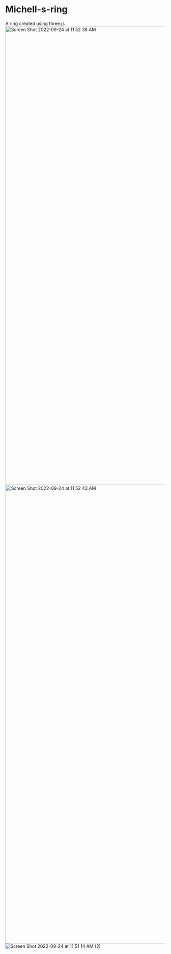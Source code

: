 # Michell-s-ring
A ring created using three.js
<img width="1440" alt="Screen Shot 2022-09-24 at 11 52 38 AM" src="https://user-images.githubusercontent.com/72279305/192107281-c342ace2-3796-4a14-956b-b73a6740251e.png">
<img width="1440" alt="Screen Shot 2022-09-24 at 11 52 43 AM" src="https://user-images.githubusercontent.com/72279305/192107289-5d63a377-01b2-4660-a497-cce1012b6bd2.png">
![Screen Shot 2022-09-24 at 11 51 14 AM (2)](https://user-images.githubusercontent.com/72279305/192107293-843d3fa4-36e1-4a57-8207-82c662823c5e.png)
